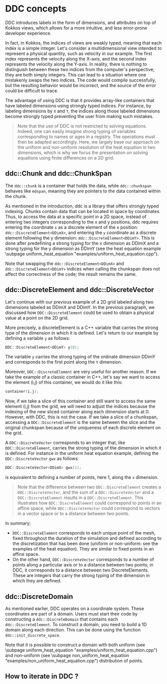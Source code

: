 # DDC concepts

<!--
Copyright (C) The DDC development team, see COPYRIGHT.md file

SPDX-License-Identifier: MIT
-->

DDC introduces labels in the form of dimensions, and attributes on top of Kokkos views, which allows for a more intuitive, and less error-prone developer experience.

In fact, in Kokkos, the indices of views are weakly typed, meaning that each index is a simple integer. Let's consider a multidimensional view intended to represent a physical quantity, such as velocity in our example. The first index represents the velocity along the X-axis, and the second index represents the velocity along the Y-axis. In reality, there is nothing to distinguish between these two indices from the computer's perspective; they are both simply integers. This can lead to a situation where one mistakenly swaps the two indices. The code would compile successfully, but the resulting behavior would be incorrect, and the source of the error could be difficult to trace.

The advantage of using DDC is that it provides array-like containers that have labeled dimensions using strongly typed indices. For instance, by labeling dimensions by `X` and `Y`, the indices along those labeled dimensions become strongly typed preventing the user from making such mistakes. 

> Note that the use of DDC is not restricted to solving equations. Indeed, one can easily imagine strong typing of variables corresponding to names or ages in a registry. The operations must then be adapted accordingly. Here, we largely base our approach on the uniform and non-uniform resolution of the heat equation in two dimensions, which is why we focus the presentation on solving equations using finite differences on a 2D grid.

## ddc::Chunk and ddc::ChunkSpan

The `ddc::chunk` is a container that holds the data, while `ddc::chunkspan` behaves like `mdspan`, meaning they are pointers to the data contained within the chunk.

As mentioned in the introduction, ddc is a library that offers strongly typed indexing. Chunks contain data that can be located in space by coordinates. Thus, to access the data at a specific point in a 2D space, instead of entering two integers corresponding to the x and y positions, ddc requires entering the  coordinate `x` as a discrete element of the x position: `ddc::DiscreteElement<DDimX>`, and entering the `y` coordinate as a discrete element following the y dimension: `ddc::DiscreteElement<DDimY>`. This is done after predefining a strong typing for the x dimension as DDimX and a strong typing for the y dimension as DDimY (see the heat equation example \subpage uniform_heat_equation "examples/uniform_heat_equation.cpp"). 

Note that swapping the `ddc::DiscreteElement<DDimX>` and `ddc::DiscreteElement<DDimY>` indices when calling the chunkspan does not affect the correctness of the code; the result remains the same.

## ddc::DiscreteElement and ddc::DiscreteVector

Let's continue with our previous example of a 2D grid labeled along two dimensions labeled as DDimX and DDimY. In the previous paragraph, we discussed how `DDC::DiscreteElement` could be used to obtain a physical value at a point on the 2D grid. 

More precisely, a discreteElement is a C++ variable that carries the strong type of the dimension in which it is defined. Let's return to our example by defining a variable `y` as follows:

```cpp
DDC::DiscreteElement<DDimY> y(0);
```

The variable `y` carries the strong typing of the ordinate dimension DDimY and corresponds to the first point along the `Y` dimension.

Moreover, `DDC::DiscreteElement` are very useful for another reason. If we take the example of a classic container in C++, let's say we want to access the element (i,j) of this container, we would do it like this:

```cpp
container(i,j);
```

Now, if we take a slice of this container and still want to access the same element (i,j) from the grid, we will need to adjust the indices because the indexing of the new sliced container along each dimension starts at 0. However, with DDC, this is not the case. If we take a slice of a chunkspan, accessing a `DDC::DiscreteElement` is the same between the slice and the original chunkspan because of the uniqueness of each discrete element on the grid.

A `DDC::DiscreteVector` corresponds to an integer that, like `DDC::DiscreteElement`, carries the strong typing of the dimension in which it is defined. For instance in the uniform heat equation example, defining the `DDC::DiscreteVector` `gwx` as follows: 

```cpp 
DDC::DiscreteVector<DDimX> gwx(1);
```

is equivalent to defining a number of points, here 1, along the `x` dimension.

> Note that the difference between two `DDC::DiscreteElement` creates a `DDC::DiscreteVector`, and the sum of a `DDC::DiscreteVector` and a `DDC::DiscreteElement` results in a `DDC::DiscreteElement`. This illustrates how `DDC::DiscreteElement` could correspond to points in an affine space, while `DDC::DiscreteVector` could correspond to vectors in a vector space or to a distance between two points.

In summary; 

+ `DDC::DiscreteElement` corresponds to each unique point of the mesh, fixed throughout the duration of the simulation and defined according to the discretization that has been done (uniform or non-uniform: see the examples of the heat equation). They are similar to fixed points in an affine space. 
+ On the other hand, `DDC::DiscreteVector` corresponds to a number of points along a particular axis or to a distance between two points; in DDC, it corresponds to a distance between two DiscreteElements. These are integers that carry the strong typing of the dimension in which they are defined.

## ddc::DiscreteDomain

As mentioned earlier, DDC operates on a coordinate system. These coordinates are part of a domain. Users must start their code by constructing a `ddc::DiscreteDomain` that contains each `ddc::DiscreteElement`. To construct a domain, you need to build a 1D domain along each direction. This can be done using the function `ddc::init_discrete_space`. 

Note that it is possible to construct a domain with both uniform (see \subpage uniform_heat_equation "examples/uniform_heat_equation.cpp") and non-uniform (see \subpage non_uniform_heat_equation "examples/non_uniform_heat_equation.cpp") distribution of points.

## How to iterate in DDC ?
